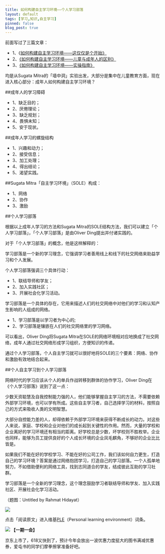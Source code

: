 ```yaml
---
title: 如何构建自主学习环境——个人学习部落
layout: default
tags: [学习,知识,自主学习]
pinned: false
blog_post: true
---
```


前面写过了三篇文章：

- 1、《[如何构建自主学习环境——这仅仅是个开始》](http://jianshu.io/p/7351a9abbfd2)
- 2、[《如何构建自主学习环境——儿童与成年人的区别》](http://jianshu.io/p/528eef99bc04)
- 3、[《如何构建自主学习环境——实操指南》](http://jianshu.io/p/9974252a650d)

均是从Sugata Mitra的「墙中洞」实验出发，大部分是集中在儿童教育方面，现在进入核心部分：成年人如何构建自主学习环境？

##成年人的学习障碍

- 1、缺乏目的；
- 2、厌倦理论；
- 3、缺乏规划；
- 4、畏惧未知；
- 5、安于现状。

##成年人学习的螺旋结构

- 1、兴趣和动力；
- 2、接受信息；
- 3、加工处理；
- 4、得出结论；
- 5、渴望实践。

##Sugata Mitra「自主学习环境」（SOLE）构成：

- 1、网络
- 2、协作
- 3、激励

##个人学习部落

根据以上成年人学习的方法和Sugata Mitra的SOLE结构方法，我们可以建立「个人学习部落」，「个人学习部落」是由Oliver Ding提出并付诸实践的。

对于「个人学习部落」的概念，他是这样解释的：

学习部落是一个新的学习理念，它强调学习者善用线上和线下的社交网络来助益学习和个人发展。

个人学习部落强调三个具体行动：

- 1、联结导师和学友；
- 2、加入实践社区；
- 3、开展社会化学习活动。

学习部落是一个具体的存在，它用来描述人们的社交网络中对他们的学习和认知产生影响的人组成的网络。

- 1、学习部落是以学习者为中心的;
- 2、学习部落是镶嵌在人们的社交网络里的学习网络。

可以看出，Oliver Ding将Sugata Mitra在SOLE的网络环境相对应地换成了社交网络，成年人通过社交网络形成学习组织，方便知识的传递。

通过个人学习部落，个人自主学习就可以很好地将SOLE的三个要素：网络、协作和激励有效地结合起来。

##个人自主学习到个人学习部落

网络时代的学习应该从个人的单兵作战转移到群体的协作学习，Oliver Ding在《个人学习部落》说到了这一点：

少数天资聪慧及自我控制能力强的人，他们能够掌握自主学习的方法，不需要依赖外部学习环境，也可以学有所成。这些自主学习者，自己选择学习的材料，按照自己的方式来吸收人类的文明智慧。

大部分自控能力差的人，却得依赖于外部学习环境来获得不断成长的动力。对这些人来说，家庭、学校和企业对他们的成长起到关键性的作用。然而，大量的学校和企业离好的学习环境还有相当的距离。好学校总是少数，坏学校则不胜枚举。企业也同样，能够为员工提供良好的个人成长环境的企业凤毛麒角，不够好的企业比比皆是。

如果我们不能在好的学校学习、不能在好的公司工作，我们该如何自力更生，打造自己的学习环境？答案是通过网络抱团学习，打造自己的学习部落。一个人孤单地努力，不如借助便利的网络工具，找到志同道合的学友，结成彼此互助的学习社群。

学习部落是一个全新的学习理念，这个理念鼓励学习者联结导师和学友、加入实践社区、开展社会化学习活动。

（题图：Untitled by Rahmat Hidayat）

![](http://pic.yupoo.com/vankos_v/DMJiv6i8/mHDSX.png)

点击「阅读原文」进入维基[PLE](http://en.wikipedia.org/wiki/Personal_learning_environment)（Personal learning environment）词条。

![](http://pic.yupoo.com/vankos_v/DMJgUjgl/8Rvrt.png)
**【一期一会】**

京东上市了，618又快到了，预计今年会放出一波优惠力度挺大的图书满减优惠券，爱屯书的同学们摩拳擦掌准备好吧。
